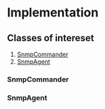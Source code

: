 # Implementation

## Classes of intereset
1. [SnmpCommander](#snmpcommander)
2. [SnmpAgent](#snmpagent)

### SnmpCommander

### SnmpAgent
